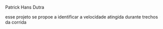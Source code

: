 Patrick Hans Dutra

esse projeto se propoe a identificar a velocidade atingida durante trechos da corrida